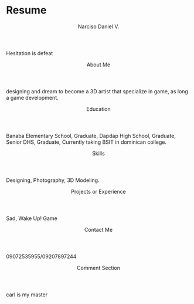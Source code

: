# Resume
<html> <body>
<Header> Narciso Daniel V. </Header> 
  <p> Hesitation is defeat </p>
<header> About Me </header>
  <p> designing and dream to become a 3D artist that specialize in game, as long a game development. </p>
<header> Education </header>
  <p> Banaba Elementary School, Graduate, Dapdap High School, Graduate, Senior DHS, Graduate, Currently taking BSIT in dominican college. </p>
<header> Skills </header>
  <p> Designing, Photography, 3D Modeling.  </p>
<header> Projects or Experience </header>
  <p> Sad, Wake Up! Game </p>
<header> Contact Me </header>
  <p> 09072535955/09207897244 </p>
<header> Comment Section </header>
  <p> carl is my master </p>







</body> </html>

